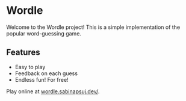 # Wordle

Welcome to the Wordle project! This is a simple implementation of the popular word-guessing game.

## Features

- Easy to play
- Feedback on each guess
- Endless fun! For free!

Play online at [wordle.sabinapsuj.dev/](https://wordle.sabinapsuj.dev/).
